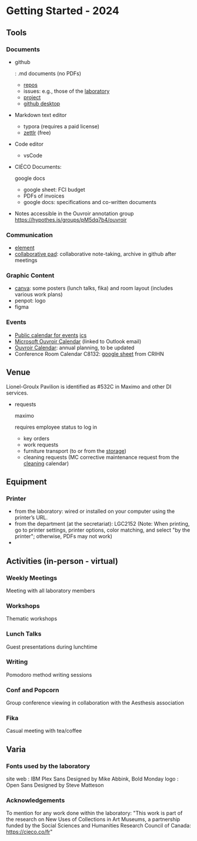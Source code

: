 # Getting Started - 2024

## Tools

### Documents

- github

  : .md documents (no PDFs)

  - [repos](https://github.com/ouvroir)
  - issues: e.g., those of the [laboratory](https://github.com/ouvroir/labouvroir/issues)
  - [project](https://github.com/orgs/ouvroir/projects/1)
  - [github desktop](https://desktop.github.com/)

- Markdown text editor

  - typora (requires a paid license)
  - [zettlr](https://www.zettlr.com/) (free)

- Code editor

  - vsCode

- CIÉCO Documents: 

  google docs

  - google sheet: FCI budget
  - PDFs of invoices
  - google docs: specifications and co-written documents

- Notes accessible in the Ouvroir annotation group https://hypothes.is/groups/pM5dq7b4/ouvroir

### Communication

- [element](element.io/)
- [collaborative pad](https://pad.libreon.fr/8l43Dw3oTUK9ZG5tqX5Usw#): collaborative note-taking, archive in github after meetings

### Graphic Content

- [canva](canva.com/): some posters (lunch talks, fika) and room layout (includes various work plans)
- penpot: logo
- figma

### Events

- [Public calendar for events](https://calendar.google.com/calendar/embed?src=labouvroir%40gmail.com&ctz=America%2FToronto) [ics](https://calendar.google.com/calendar/ical/labouvroir%40gmail.com/public/basic.ics)
- [Microsoft Ouvroir Calendar](https://outlook.office365.com/owa/calendar/00612925e3e44352a2fecda3cc840ee0@umontreal.ca/c2e6e5f6a7264c3b99fb9f6ef3f69b617923860242817213963/calendar.ics) (linked to Outlook email)
- [Ouvroir Calendar](https://github.com/ouvroir/labouvroir/blob/main/calendrier.md): annual planning, to be updated
- Conference Room Calendar C8132: [google sheet](https://docs.google.com/spreadsheets/d/1eyWN2qtfXiWGzQESRjXJAXzpsEp5Cc756iMJHbkQsIU/edit#gid=1022365906) from CRIHN

## Venue

Lionel-Groulx Pavilion is identified as #532C in Maximo and other DI services.

- requests 

  maximo

   requires employee status to log in

  - key orders
  - work requests
  - furniture transport (to or from the [storage](https://di.umontreal.ca/services/mobilier-usage/))
  - cleaning requests (MC corrective maintenance request from the [cleaning](https://di.umontreal.ca/services/entretien-menager/#c661202) calendar)

## Equipment

### **Printer**

- from the laboratory: wired or installed on your computer using the printer’s URL.
- from the department (at the secretariat): LGC2152 (Note: When printing, go to printer settings, printer options, color matching, and select "by the printer"; otherwise, PDFs may not work)
- 

## Activities (in-person - virtual)

### Weekly Meetings

Meeting with all laboratory members

### Workshops

Thematic workshops

### Lunch Talks

Guest presentations during lunchtime

### Writing

Pomodoro method writing sessions

### Conf and Popcorn

Group conference viewing in collaboration with the Aesthesis association

### Fika

Casual meeting with tea/coffee

## Varia

### Fonts used by the laboratory
site web : IBM Plex Sans Designed by Mike Abbink, 
Bold Monday logo : Open Sans Designed by Steve Matteson

### **Acknowledgements**

To mention for any work done within the laboratory: "This work is part of the research on New Uses of Collections in Art Museums, a partnership funded by the Social Sciences and Humanities Research Council of Canada: https://cieco.co/fr"
